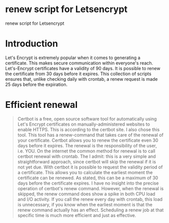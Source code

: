 # renew script for Letsencrypt
 renew script for Letsencrypt
 
# Introduction
 Let's Encrypt is extremely popular when it comes to generating a certificate. This makes secure communication within everyone's reach.
Let's-Encrypt certificates have a validity of 90 days. It is possible to renew the certificate from 30 days before it expires.
This collection of scripts ensures that, unlike checking daily with crontab, a renew request is made 25 days before the expiration.

# Efficient renewal
> Certbot is a free, open source software tool for automatically using Let's Encrypt certificates on manually-administered websites to enable HTTPS.
This is according to the certbot site. I also chose this tool. This tool has a renew-command that takes care of the renewal of your certificate. Certbot allows you to renew the certificate even 30 days before it expires. 
The renewal is the responsibility of the user, i.e. YOU. On the internet the common method for renewal is to call certbot renewal with crontab. The I admit: this is a very simple and straightforward approach, since certbot will skip the renewal if it is not yet due. With certbot it is possible to request the validity period of a certificate. This allows you to calculate the earliest moment the certificate can be renewed. As stated, this can be a maximum of 30 days before the certificate expires.
I have no insight into the precise operation of certbot's renew command. However, when the renewal is skipped, the renew command does show a spike in both CPU load and I/O activity. If you call the renew every day with crontab, this load is unnecessary, if you know when the earliest moment is that the renew command actually has an effect. Scheduling a renew job at that specific time is much more efficient and just as effective.


